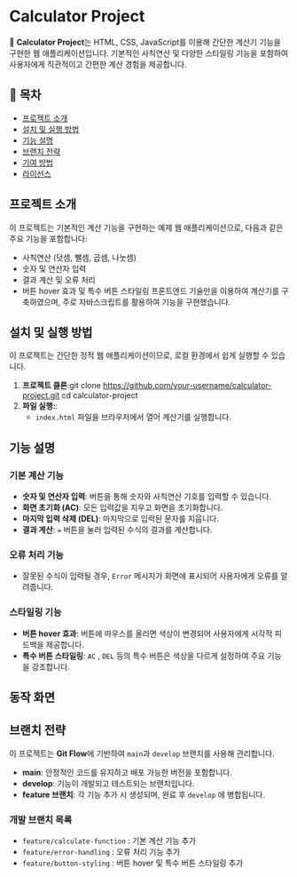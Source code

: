 # Calculator Project
🎉 **Calculator Project**는 HTML, CSS, JavaScript를 이용해 간단한 계산기 기능을 구현한 웹 애플리케이션입니다. 기본적인 사칙연산 및 다양한 스타일링 기능을 포함하여 사용자에게 직관적이고 간편한 계산 경험을 제공합니다.

## 📝 목차
- [﻿프로젝트 소개](https://#%ED%94%84%EB%A1%9C%EC%A0%9D%ED%8A%B8-%EC%86%8C%EA%B0%9C) 
- [﻿설치 및 실행 방법](https://#%EC%84%A4%EC%B9%98-%EB%B0%8F-%EC%8B%A4%ED%96%89-%EB%B0%A9%EB%B2%95) 
- [﻿기능 설명](https://#%EA%B8%B0%EB%8A%A5-%EC%84%A4%EB%AA%85) 
- [﻿브랜치 전략](https://#%EB%B8%8C%EB%9E%9C%EC%B9%98-%EC%A0%84%EB%9E%B5) 
- [﻿기여 방법](https://#%EA%B8%B0%EC%97%AC-%EB%B0%A9%EB%B2%95) 
- [﻿라이선스](https://#%EB%9D%BC%EC%9D%B4%EC%84%A0%EC%8A%A4) 
## 프로젝트 소개
이 프로젝트는 기본적인 계산 기능을 구현하는 예제 웹 애플리케이션으로, 다음과 같은 주요 기능을 포함합니다:

- 사칙연산 (덧셈, 뺄셈, 곱셈, 나눗셈)
- 숫자 및 연산자 입력
- 결과 계산 및 오류 처리
- 버튼 hover 효과 및 특수 버튼 스타일링
프론트엔드 기술만을 이용하여 계산기를 구축하였으며, 주로 자바스크립트를 활용하여 기능을 구현했습니다.

## 설치 및 실행 방법
이 프로젝트는 간단한 정적 웹 애플리케이션이므로, 로컬 환경에서 쉽게 실행할 수 있습니다.

1. **프로젝트 클론**:git clone https://github.com/your-username/calculator-project.git
cd calculator-project
2. **파일 실행:**:
    - `index.html`  파일을 브라우저에서 열어 계산기를 실행합니다.
## 기능 설명
### 기본 계산 기능
- **숫자 및 연산자 입력**: 버튼을 통해 숫자와 사칙연산 기호를 입력할 수 있습니다.
- **화면 초기화 (AC)**: 모든 입력값을 지우고 화면을 초기화합니다.
- **마지막 입력 삭제 (DEL)**: 마지막으로 입력된 문자를 지웁니다.
- **결과 계산**: `=`  버튼을 눌러 입력된 수식의 결과를 계산합니다.
### 오류 처리 기능
- 잘못된 수식이 입력될 경우, `Error`  메시지가 화면에 표시되어 사용자에게 오류를 알려줍니다.
### 스타일링 기능
- **버튼 hover 효과**: 버튼에 마우스를 올리면 색상이 변경되어 사용자에게 시각적 피드백을 제공합니다.
- **특수 버튼 스타일링**: `AC` , `DEL`  등의 특수 버튼은 색상을 다르게 설정하여 주요 기능을 강조합니다.
## 동작 화면
## 브랜치 전략
이 프로젝트는 **Git Flow**에 기반하여 `main`과 `develop` 브랜치를 사용해 관리합니다.

- **main**: 안정적인 코드를 유지하고 배포 가능한 버전을 포함합니다.
- **develop**: 기능이 개발되고 테스트되는 브랜치입니다.
- **feature 브랜치**: 각 기능 추가 시 생성되며, 완료 후 `develop` 에 병합됩니다.
### 개발 브랜치 목록
- `feature/calculate-function` : 기본 계산 기능 추가
- `feature/error-handling` : 오류 처리 기능 추가
- `feature/button-styling` : 버튼 hover 및 특수 버튼 스타일링 추가
